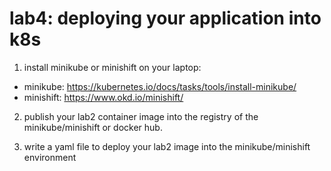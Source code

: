 # lab4: deploying your application into k8s
1. install minikube or minishift on your laptop:
- minikube: https://kubernetes.io/docs/tasks/tools/install-minikube/
- minishift: https://www.okd.io/minishift/

2. publish your lab2 container image into the registry of the minikube/minishift or docker hub.

3. write a yaml file to deploy your lab2 image into the minikube/minishift environment
